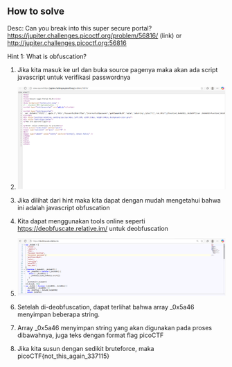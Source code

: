 
## How to solve

Desc: Can you break into this super secure portal? https://jupiter.challenges.picoctf.org/problem/56816/ (link) or http://jupiter.challenges.picoctf.org:56816

Hint 1: What is obfuscation?


1. Jika kita masuk ke url dan buka source pagenya maka akan ada script javascript untuk verifikasi passwordnya

2. ![alt text](image.png)

3. Jika dilihat dari hint maka kita dapat dengan mudah mengetahui bahwa ini adalah javascript obfuscation

4. Kita dapat menggunakan tools online seperti https://deobfuscate.relative.im/ untuk deobfuscation

5. ![alt text](image-1.png)

6. Setelah di-deobfuscation, dapat terlihat bahwa array _0x5a46 menyimpan beberapa string.

7. Array _0x5a46 menyimpan string yang akan digunakan pada proses dibawahnya, juga teks dengan format flag picoCTF

8. Jika kita susun dengan sedikit bruteforce, maka picoCTF{not_this_again_337115}
